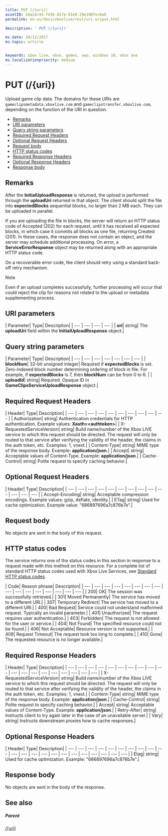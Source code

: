 ```yaml
---
title: PUT (/{uri})
assetID: 24a24c93-f43b-017e-91e0-29e190fec8a8
permalink: en-us/docs/xboxlive/rest/uri-uriput.html

description: ' PUT (/{uri})'

ms.date: 10/12/2017
ms.topic: article


keywords: xbox live, xbox, games, uwp, windows 10, xbox one
ms.localizationpriority: medium
---
```



# PUT (/{uri})
Upload game clip data.
The domains for these URIs are `gameclipsmetadata.xboxlive.com` and `gameclipstransfer.xboxlive.com`, depending on the function of the URI in question.

  * [Remarks](#ID4EX)
  * [URI parameters](#ID4EQB)
  * [Query string parameters](#ID4ERC)
  * [Required Request Headers](#ID4EBE)
  * [Optional Request Headers](#ID4ENG)
  * [Request body](#ID4EWH)
  * [HTTP status codes](#ID4ECAAC)
  * [Required Response Headers](#ID4EYEAC)
  * [Optional Response Headers](#ID4ELHAC)
  * [Response body](#ID4ELIAC)

<a id="ID4EX"></a>


## Remarks

After the **InitialUploadResponse** is returned, the upload is performed through the **uploadUri** returned in that object. The client should split the file into **expectedBlocks** sequential blocks, no larger than 2 MB each. They can be uploaded in parallel.

If you are uploading the file in blocks, the server will return an HTTP status code of Accepted (202) for each request, until it has received all expected blocks, in which case it commits all blocks as one file, returning Created (201). In these cases, the response does not contain an object, and the server may schedule additional processing. On error, a **ServiceErrorResponse** object may be returned along with an appropriate HTTP status code.

On a recoverable error code, the client should retry using a standard back-off retry mechanism.

> [!NOTE] 
> Even if an upload completes successfully, further processing will occur that could reject the clip for reasons not related to the upload or metadata supplementing process.


<a id="ID4EQB"></a>


## URI parameters

| Parameter| Type| Description|
| --- | --- | --- | --- |
| <b>uri</b>| string| The <b>uploadUri</b> field within the <b>InitialUploadResponse</b> object.|

<a id="ID4ERC"></a>


## Query string parameters

| Parameter| Type| Description|
| --- | --- | --- | --- | --- | --- | --- |
| <b>blockNum</b>| 32-bit unsigned integer| Required if <b>expectedBlocks</b> is set. Zero-indexed block number determining ordering of block in file. For example, if <b>expectedBlocks</b> is 7, then <b>blockNum</b> can be from 0 to 6. |
| <b>uploadId</b>| string| Required. Opaque ID in <b>GameClipsServiceUploadResponse</b> object.|

<a id="ID4EBE"></a>


## Required Request Headers

| Header| Type| Description|
| --- | --- | --- | --- | --- | --- | --- | --- | --- | --- |
| Authorization| string| Authentication credentials for HTTP authentication. Example values: <b>Xauth=&lt;authtoken></b>|
| X-RequestedServiceVersion| string| Build name/number of the Xbox LIVE service to which this request should be directed. The request will only be routed to that service after verifying the validity of the header, the claims in the auth token, etc. Examples: 1, vnext.|
| Content-Type| string| MIME type of the response body. Example: <b>application/json</b>.|
| Accept| string| Acceptable values of Content-Type. Example: <b>application/json</b>.|
| Cache-Control| string| Polite request to specify caching behavior.|

<a id="ID4ENG"></a>


## Optional Request Headers

| Header| Type| Description|
| --- | --- | --- | --- | --- | --- | --- | --- | --- | --- | --- | --- | --- |
| Accept-Encoding| string| Acceptable compression encodings. Example values: gzip, deflate, identity.|
| ETag| string| Used for cache optimization. Example value: "686897696a7c876b7e".|

<a id="ID4EWH"></a>


## Request body

No objects are sent in the body of this request.

<a id="ID4ECAAC"></a>


## HTTP status codes

The service returns one of the status codes in this section in response to a request made with this method on this resource. For a complete list of standard HTTP status codes used with Xbox Live Services, see [Standard HTTP status codes](../../additional/httpstatuscodes.md).

| Code| Reason phrase| Description|
| --- | --- | --- | --- | --- | --- | --- | --- | --- | --- | --- | --- | --- | --- | --- | --- |
| 200| OK| The session was successfully retrieved.|
| 301| Moved Permanently| The service has moved to a different URI.|
| 307| Temporary Redirect| The service has moved to a different URI.|
| 400| Bad Request| Service could not understand malformed request. Typically an invalid parameter.|
| 401| Unauthorized| The request requires user authentication.|
| 403| Forbidden| The request is not allowed for the user or service.|
| 404| Not Found| The specified resource could not be found.|
| 406| Not Acceptable| Resource version is not supported.|
| 408| Request Timeout| The request took too long to complete.|
| 410| Gone| The requested resource is no longer available.|

<a id="ID4EYEAC"></a>


## Required Response Headers

| Header| Type| Description|
| --- | --- | --- | --- | --- | --- | --- | --- | --- | --- | --- | --- | --- | --- | --- | --- | --- | --- | --- |
| X-RequestedServiceVersion| string| Build name/number of the Xbox LIVE service to which this request should be directed. The request will only be routed to that service after verifying the validity of the header, the claims in the auth token, etc. Examples: 1, vnext.|
| Content-Type| string| MIME type of the response body. Example: <b>application/json</b>.|
| Cache-Control| string| Polite request to specify caching behavior.|
| Accept| string| Acceptable values of Content-Type. Example: <b>application/json</b>.|
| Retry-After| string| Instructs client to try again later in the case of an unavailable server.|
| Vary| string| Instructs downstream proxies how to cache responses.|

<a id="ID4ELHAC"></a>


## Optional Response Headers

| Header| Type| Description|
| --- | --- | --- | --- | --- | --- | --- | --- | --- | --- | --- | --- | --- | --- | --- | --- | --- | --- | --- | --- | --- | --- |
| Etag| string| Used for cache optimization. Example: "686897696a7c876b7e".|

<a id="ID4ELIAC"></a>


## Response body

No objects are sent in the body of the response.

<a id="ID4EWIAC"></a>


## See also

<a id="ID4EYIAC"></a>


##### Parent

[/{uri}](uri-uri.md)
